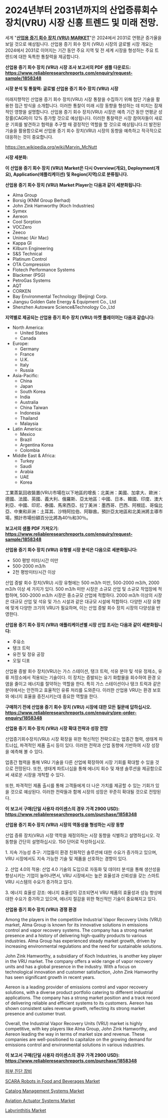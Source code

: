 <p><h1>2024년부터 2031년까지의 산업증류회수장치(VRU) 시장 신흥 트렌드 및 미래 전망.</h1></p><p>세계 "<strong><a href="https://www.reliableresearchreports.com/industrial-vapor-recovery-units-vru--r1858348">산업용 증기 회수 장치 (VRU) MARKET</a></strong>"은 2024에서 2031로 연평균 증가율을 보일 것으로 예상됩니다. 산업용 증기 회수 장치 (VRU) 시장의 글로벌 시장 개요는 2024에서 2031로 이어지는 기간 동안 주요 지역 및 전 세계 시장을 형성하는 주요 트렌드에 대한 독특한 통찰력을 제공합니다.</p>
<p><strong>산업용 증기 회수 장치 (VRU) 시장 조사 보고서의 PDF 샘플 다운로드: <a href="https://www.reliableresearchreports.com/enquiry/request-sample/1858348">https://www.reliableresearchreports.com/enquiry/request-sample/1858348</a></strong></p>
<p><strong>시장 분석 및 통찰력: 글로벌 산업용 증기 회수 장치 (VRU) 시장</strong></p>
<p><p>미래지향적인 산업용 증기 회수 장치(VRU) 시장 통찰을 수집하기 위해 첨단 기술을 활용한 접근 방식을 소개합니다. 이러한 통찰이 미래 시장 동향을 형성하는 데 미치는 잠재적인 영향을 설명합니다. 산업용 증기 회수 장치(VRU) 시장은 예측 기간 동안 연평균 성장률(CAGR)이 12% 증가할 것으로 예상됩니다. 이러한 통찰력은 시장 참여자들이 새로운 기회를 발견하고 협력을 추구할 때 결정적인 역할을 할 것으로 예상됩니다.더 발전된 기술을 활용함으로써 산업용 증기 회수 장치(VRU) 시장의 동향을 예측하고 적극적으로 대응하는 것이 중요합니다.</p></p>
<p><a href="%7CAUTHORITHY_DOMAIN_URL%7C">https://en.wikipedia.org/wiki/Marvin_McNutt</a></p>
<p><strong>시장 세분화:</strong></p>
<p><strong>이 산업용 증기 회수 장치 (VRU) Market은 다시 Overview(개요), Deployment(개요), Application(애플리케이션) 및 Region(지역)으로 분류됩니다.</strong></p>
<p><strong>산업용 증기 회수 장치 (VRU) Market Player는 다음과 같이 세분화됩니다:</strong></p>
<p><ul><li>Alma Group</li><li>Borsig (KNM Group Berhad)</li><li>John Zink Hamworthy (Koch Industries)</li><li>Symex</li><li>Aereon</li><li>Cool Sorption</li><li>VOCZero</li><li>Zeeco</li><li>Unimac (Air Mac)</li><li>Kappa GI</li><li>Kilburn Engineering</li><li>S&S Technical</li><li>Platinum Control</li><li>OTA Compression</li><li>Flotech Performance Systems</li><li>Blackmer (PSG)</li><li>PetroGas Systems</li><li>AQT</li><li>CORKEN</li><li>Bay Environmental Technology (Beijing) Corp.</li><li>Jiangsu Golden Gate Energy & Equipment Co., Ltd</li><li>Shenzhen Autoware Science&Technology Co.,Ltd</li></ul></p>
<p><strong>지역별로 제공되는 산업용 증기 회수 장치 (VRU) 마켓 플레이어는 다음과 같습니다:</strong></p>
<p><ul>
    <li>
        North America:
        <ul>
            <li>United States</li>
            <li>Canada</li>
        </ul>
    </li>
    <li>
        Europe:
        <ul>
            <li>Germany</li>
            <li>France</li>
            <li>U.K.</li>
            <li>Italy</li>
            <li>Russia</li>
        </ul>
    </li>
    <li>
        Asia-Pacific:
        <ul>
            <li>China</li>
            <li>Japan</li>
            <li>South Korea</li>
            <li>India</li>
            <li>Australia</li>
            <li>China Taiwan</li>
            <li>Indonesia</li>
            <li>Thailand</li>
            <li>Malaysia</li>
        </ul>
    </li>
    <li>
        Latin America:
        <ul>
            <li>Mexico</li>
            <li>Brazil</li>
            <li>Argentina Korea</li>
            <li>Colombia</li>
        </ul>
    </li>
    <li>
        Middle East & Africa:
        <ul>
            <li>Turkey</li>
            <li>Saudi</li>
            <li>Arabia</li>
            <li>UAE</li>
            <li>Korea</li>
        </ul>
    </li>
    </ul></p>
<p><p>工業蒸氣回收裝置(VRU)市場在以下地區的增長：北美洲：美國、加拿大、歐洲：德國、法國、英國、義大利、俄羅斯、亞太地區：中國、日本、韓國、印度、澳大利亞、中國、印尼、泰國、馬來西亞、拉丁美洲：墨西哥、巴西、阿根廷、哥倫比亞、中東和非洲：土耳其、沙特阿拉伯、阿聯酋。預計亞太地區和北美洲將主導市場，預計市場份額百分比將為40％和30％。</p></p>
<p><strong>보고서의 샘플 PDF 가져오기: <a href="https://www.reliableresearchreports.com/enquiry/request-sample/1858348">https://www.reliableresearchreports.com/enquiry/request-sample/1858348</a></strong></p>
<p><strong>산업용 증기 회수 장치 (VRU) 유형별 시장 분석은 다음으로 세분화됩니다:</strong></p>
<p><ul><li>500 평방 미터/시간 미만</li><li>500-2000 m3/h</li><li>2천 평방미터/시간 이상</li></ul></p>
<p><p>산업 증발 회수 장치(VRU) 시장 유형에는 500 m3/h 미만, 500-2000 m3/h, 2000 m3/h 이상 세 가지가 있다. 500 m3/h 미만 시장은 소규모 산업 및 소규모 작업장에 적합하며, 500-2000 m3/h 시장은 중소규모 산업에 적합하다. 2000 m3/h 이상의 시장은 대규모 산업 및 석유 및 가스 시설과 같은 대규모 시설에 적합하다. 다양한 시장 유형에 맞게 다양한 크기의 VRU가 필요하며, 이는 산업 증발 회수 장치 시장의 다양성을 반영한다.</p></p>
<p><strong>산업용 증기 회수 장치 (VRU) 애플리케이션별 시장 산업 조사는 다음과 같이 세분화됩니다:</strong></p>
<p><ul><li>주유소</li><li>탱크 트럭</li><li>유전 및 정유 공장</li><li>오일 디포</li></ul></p>
<p><p>산업용 증발 회수 장치(VRU)는 가스 스테이션, 탱크 트럭, 석유 분야 및 석유 정제소, 유류 저장소에서 적용되는 기술이다. 이 장치는 증발되는 유기 화합물을 회수하여 환경 오염을 줄이고 에너지를 절약하는 역할을 한다. 특히 가스 스테이션이나 탱크 트럭과 같은 분야에서는 안전하고 효율적인 유류 처리를 도와준다. 이러한 산업용 VRU는 환경 보호와 에너지 효율을 증진시키는데 중요한 역할을 한다.</p></p>
<p><strong>구매하기 전에 산업용 증기 회수 장치 (VRU) 시장에 대한 모든 질문에 답하십시오. <a href="https://www.reliableresearchreports.com/enquiry/pre-order-enquiry/1858348">https://www.reliableresearchreports.com/enquiry/pre-order-enquiry/1858348</a></strong></p>
<p><strong>산업용 증기 회수 장치 (VRU) 시장 확대 전략과 성장 전망</strong></p>
<p><p>산업증기회수장치(VRU) 시장 확장을 위한 혁신적인 전략으로는 업종간 협력, 생태계 파트너십, 파격적인 제품 출시 등이 있다. 이러한 전략과 산업 동향에 기반하여 시장 성장을 예측해 볼 수 있다. </p><p>업종간 협력을 통해 VRU 기술을 다른 산업에 확장하여 시장 기회를 확대할 수 있을 것으로 전망된다. 또한, 생태계 파트너십을 통해 에너지 회수 및 재생 솔루션을 제공함으로써 새로운 시장을 개척할 수 있다.</p><p>또한, 파격적인 제품 출시를 통해 고객들에게 더 나은 가치를 제공할 수 있는 기회가 있을 것으로 예상된다. 이러한 전략들과 함께 시장의 성장은 꾸준히 확대될 것으로 전망된다.</p></p>
<p><strong>이 보고서 구매(단일 사용자 라이센스의 경우 가격 2900 USD): <a href="https://www.reliableresearchreports.com/purchase/1858348">https://www.reliableresearchreports.com/purchase/1858348</a></strong></p>
<p><strong>산업용 증기 회수 장치 (VRU) 시장의 역동성을 형성하는 시장 동향</strong></p>
<p><p>산업 증류 장치(VRU) 시장 역학을 재정의하는 시장 동향을 식별하고 설명하십시오. 각 동향을 간단히 설명하십시오. 150 단어로 작성하십시오.</p><p>1. 지속 가능성 추구: 기업들이 환경 친화적인 솔루션에 대한 수요가 증가하고 있으며, VRU 시장에서도 지속 가능한 기술 및 제품을 선호하는 경향이 있다.</p><p>2. 산업 4.0의 적용: 산업 4.0 기술의 도입으로 자동화 및 데이터 분석을 통해 생산성을 향상시키는 기업이 늘어나면서, VRU 시장에서는 높은 효율성과 신뢰성을 갖는 스마트 VRU 시스템의 수요가 증가하고 있다.</p><p>3. 에너지 효율성 강조: 에너지 효율성이 강조되면서 VRU 제품의 효율성과 성능 향상에 대한 수요가 증가하고 있으며, 에너지 절감을 위한 혁신적인 기술이 중요해지고 있다.</p></p>
<p><strong>산업용 증기 회수 장치 (VRU) 경쟁 환경</strong></p>
<p><p>Among the players in the competitive Industrial Vapor Recovery Units (VRU) market, Alma Group is known for its innovative solutions in emissions control and vapor recovery systems. The company has a strong market presence and a history of delivering high-quality products to various industries. Alma Group has experienced steady market growth, driven by increasing environmental regulations and the need for sustainable solutions.</p><p>John Zink Hamworthy, a subsidiary of Koch Industries, is another key player in the VRU market. The company offers a wide range of vapor recovery units and has a global presence in the industry. With a focus on technological innovation and customer satisfaction, John Zink Hamworthy has seen significant growth in recent years.</p><p>Aereon is a leading provider of emissions control and vapor recovery solutions, with a diverse product portfolio catering to different industrial applications. The company has a strong market position and a track record of delivering reliable and efficient systems to its customers. Aereon has shown consistent sales revenue growth, reflecting its strong market presence and customer trust.</p><p>Overall, the Industrial Vapor Recovery Units (VRU) market is highly competitive, with key players like Alma Group, John Zink Hamworthy, and Aereon leading the way in terms of market size and revenue. These companies are well-positioned to capitalize on the growing demand for emissions control and environmental solutions in various industries.</p></p>
<p><strong>이 보고서 구매(단일 사용자 라이센스의 경우 가격 2900 USD): <a href="https://www.reliableresearchreports.com/purchase/1858348">https://www.reliableresearchreports.com/purchase/1858348</a></strong></p>
<p><p><a href="https://medium.com/@derrickmafrks96745/%ED%94%BC%EB%B6%80-%EC%A7%84%EB%8B%A8-%EC%9E%A5%EB%B9%84-%EC%8B%9C%EC%9E%A5-%EA%B8%80%EB%A1%9C%EB%B2%8C-%EB%B0%8F-%EC%A7%80%EC%97%AD-%EB%B6%84%EC%84%9D-%EC%A7%80%EC%97%AD-%EA%B5%AD%EA%B0%80-%EC%88%98%EC%A4%80%EC%9D%98-%EB%B6%84%EC%84%9D-%EB%B0%8F-%EA%B2%BD%EC%9F%81-%ED%92%8D%EA%B2%BD%EC%97%90-%EC%B4%88%EC%A0%90%EC%9D%84-%EB%A7%9E%EC%B6%98-b6d6967a05ef">피부 진단 장비</a></p><p><a href="https://github.com/gdfhhhj/Market-Research-Report-List-6/blob/main/scara-robots-in-food-and-beverages-market.md">SCARA Robots in Food and Beverages Market</a></p><p><a href="https://medium.com/@karleeprice2004/global-catalog-management-systems-market-status-2024-2031-and-forecast-by-region-product-end-c2fbd1552971">Catalog Management Systems Market</a></p><p><a href="https://issuu.com/reportprime-2/docs/aviation-actuator-systems-market-si_6f95ef395ad015">Aviation Actuator Systems Market</a></p><p><a href="https://medium.com/@marcoshoppe2023/labyrinthitis-market-forecast-global-market-trends-and-analysis-from-2024-to-2031-covered-in-145-e2685eb5c9f1">Labyrinthitis Market</a></p></p>